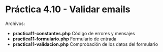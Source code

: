 # Práctica 4.10 - Validar emails

Archivos:
* **practica11-constantes.php** Código de errores y mensajes
* **practica11-formulario.php** Formulario de entrada
* **practica11-validacion.php** Comprobación de los datos del formulario
